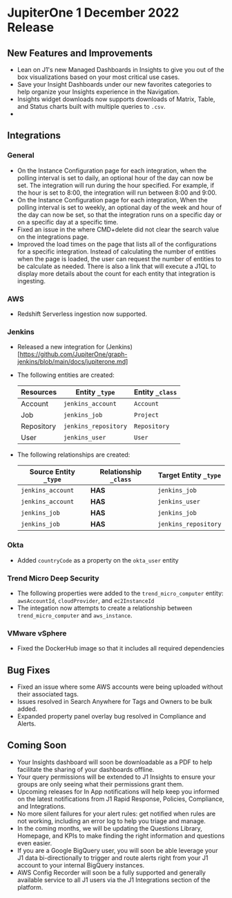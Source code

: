 # JupiterOne 1 December 2022 Release

## New Features and Improvements
- Lean on J1's new Managed Dashboards in Insights to give you out of the box visualizations based on your most critical use cases. 
- Save your Insight Dashboards under our new favorites categories to help organize your Insights experience in the Navigation.
- Insights widget downloads now supports downloads of Matrix, Table, and Status charts built with multiple queries to `.csv`. 
- 

## Integrations
### General
  - On the Instance Configuration page for each integration, when the polling interval is set to daily, an optional hour of the day can now be set.  The integration will run during the hour specified.  For example, if the hour is set to 8:00, the integration will run between 8:00 and 9:00.
  - On the Instance Configuration page for each integration, When the polling interval is set to weekly, an optional day of the week and hour of the day can now be set, so that the integration runs on a specific day or on a specific day at a specific time.
  - Fixed an issue in the where CMD+delete did not clear the search value on the integrations page.
  - Improved the load times on the page that lists all of the configurations for a specific integration.  Instead of calculating the number of entities when the page is loaded, the user can request the number of entities to be calculate as needed.  There is also a link that will execute a J1QL to display more details about the count for each entity that integration is ingesting.

### AWS
  - Redshift Serverless ingestion now supported.

### Jenkins
  - Released a new integration for (Jenkins)[https://github.com/JupiterOne/graph-jenkins/blob/main/docs/jupiterone.md]
  - The following entities are created:

    | Resources  | Entity `_type`       | Entity `_class` |
    | ---------- | -------------------- | --------------- |
    | Account    | `jenkins_account`    | `Account`       |
    | Job        | `jenkins_job`        | `Project`       |
    | Repository | `jenkins_repository` | `Repository`    |
    | User       | `jenkins_user`       | `User`          |

  - The following relationships are created:

    | Source Entity `_type` | Relationship `_class` | Target Entity `_type` |
    | --------------------- | --------------------- | --------------------- |
    | `jenkins_account`     | **HAS**               | `jenkins_job`         |
    | `jenkins_account`     | **HAS**               | `jenkins_user`        |
    | `jenkins_job`         | **HAS**               | `jenkins_job`         |
    | `jenkins_job`         | **HAS**               | `jenkins_repository`  |

### Okta
  - Added `countryCode` as a property on the `okta_user` entity

### Trend Micro Deep Security
  - The following properties were added to the `trend_micro_computer` entity: `awsAccountId`, `cloudProvider`, and `ec2InstanceId`
  - The integation now attempts to create a relationship between `trend_micro_computer` and `aws_instance`.
  

### VMware vSphere
  - Fixed the DockerHub image so that it includes all required dependencies


## Bug Fixes
- Fixed an issue where some AWS accounts were being uploaded without their associated tags.
- Issues resolved in Search Anywhere for Tags and Owners to be bulk added. 
- Expanded property panel overlay bug resolved in Compliance and Alerts. 

## Coming Soon

- Your Insights dashboard will soon be downloadable as a PDF to help facilitate the sharing of your dashboards offline. 
- Your query permissions will be extended to J1 Insights to ensure your groups are only seeing what their permissions grant them. 
- Upcoming releases for In App notifications will help keep you informed on the latest notifications from J1 Rapid Response, Policies, Compliance, and Integrations. 
- No more silent failures for your alert rules: get notified when rules are not working, including an error log to help you triage and manage.
- In the coming months, we will be updating the Questions Library, Homepage, and KPIs to make finding the right information and questions even easier.
- If you are a Google BigQuery user, you will soon be able leverage your J1 data bi-directionally to trigger and route alerts right from your J1 account to your internal BigQuery instances.
- AWS Config Recorder will soon be a fully supported and generally available service to all J1 users via the J1 Integrations section of the platform.
